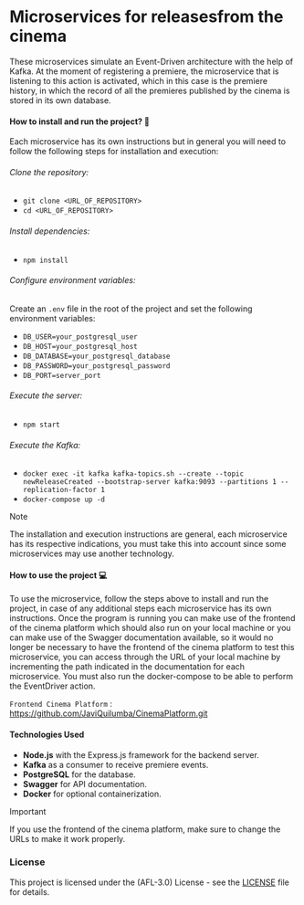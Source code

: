 # Microservices for releasesfrom the cinema

<p>
These microservices simulate an Event-Driven architecture with the help of Kafka. At the moment of registering a premiere, the microservice that is listening to this action is activated, which in this case is the premiere history, in which the record of all the premieres published by the cinema is stored in its own database.
</p>


#### How to install and run the project? :wrench:
Each microservice has its own instructions but in general you will need to follow the following steps for installation and execution:

###### Clone the repository:

- `git clone <URL_OF_REPOSITORY>`
- `cd <URL_OF_REPOSITORY> `

###### Install dependencies:

- `npm install`

###### Configure environment variables:
Create an `.env` file in the root of the project and set the following environment variables:

- `DB_USER=your_postgresql_user`
- `DB_HOST=your_postgresql_host`
- `DB_DATABASE=your_postgresql_database`
- `DB_PASSWORD=your_postgresql_password`
- `DB_PORT=server_port`


###### Execute the server:
- `npm start`

###### Execute the Kafka:

- `docker exec -it kafka kafka-topics.sh --create --topic newReleaseCreated --bootstrap-server kafka:9093 --partitions 1 --replication-factor 1`
- `docker-compose up -d`

> [!NOTE]
> The installation and execution instructions are general, each microservice has its respective indications, you must take this into account since some microservices may use another technology.


#### How to use the project :computer:
<p>
To use the microservice, follow the steps above to install and run the project, in case of any additional steps each microservice has its own instructions. Once the program is running you can make use of the frontend of the cinema platform which should also run on your local machine or you can make use of the Swagger documentation available, so it would no longer be necessary to have the frontend of the cinema platform to test this microservice, you can access through the URL of your local machine by incrementing the path indicated in the documentation for each microservice. You must also run the docker-compose to be able to perform the EventDriver action.
</p>

`Frontend Cinema Platform` : <https://github.com/JaviQuilumba/CinemaPlatform.git>

#### Technologies Used 
- **Node.js** with the Express.js framework for the backend server.
- **Kafka** as a consumer to receive premiere events.
- **PostgreSQL** for the database.
- **Swagger** for API documentation.
- **Docker** for optional containerization.

> [!IMPORTANT]
> If you use the frontend of the cinema platform, make sure to change the URLs to make it work properly.

###  License 
This project is licensed under the (AFL-3.0) License - see the [LICENSE](https://opensource.org/license/afl-3-0-php) file for details.
